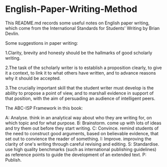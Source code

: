 # English-Paper-Writing-Method

This README.md records some useful notes on English paper writing, which come from the International Standards for Students' Writing by Brian Devlin.

Some suggestions in paper writing:

1.Clarity, brevity and honesty should be the hallmarks of good scholarly writing.

2.The task of the scholarly writer is to establish a proposition clearly, to give it a context, to link it to what others have written, and to advance reasons why it should be accepted.

3.The crucially important skill that the student writer must develop is the ability to propose a point of view, and to marshall evidence in support of that position, with the aim of persuading an audience of intelligent peers.


The ABC-ISP Framework in this book:

A: Analyse. think in an analytical way about who they are writing for, on which topic and for what purpose.
B: Brainstorm. come up with lots of ideas and try them out before they start writing.
C: Convince. remind students of the need to construct good arguments, based on believable evidence, that set out to convience the reader of something.
I: Improve. improving the clarity of one's writing through careful revising and editing.
S: Standardise. use high quality benchmarks (such as international publishing guidelines) as reference points to guide the development of an extended text.
P: Publish.
